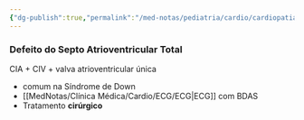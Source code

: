 ```yaml
---
{"dg-publish":true,"permalink":"/med-notas/pediatria/cardio/cardiopatias-congenitas/defeito-do-septo-atrioventricular-total/","tags":["review"]}
---
```


### Defeito do Septo Atrioventricular Total
CIA + CIV + valva atrioventricular única
- comum na Síndrome de Down
- [[MedNotas/Clínica Médica/Cardio/ECG/ECG\|ECG]] com BDAS
- Tratamento **cirúrgico**
